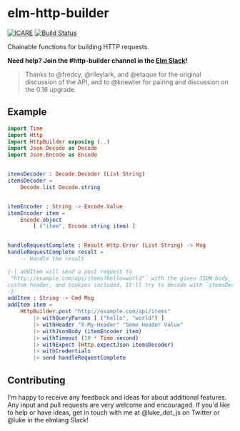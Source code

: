 # elm-http-builder

[![ICARE](https://icarebadge.com/ICARE-white.png)](https://icarebadge.com)
[![Build Status](https://travis-ci.org/lukewestby/elm-http-builder.svg?branch=master)](https://travis-ci.org/lukewestby/elm-http-builder)

Chainable functions for building HTTP requests.

**Need help? Join the #http-builder channel in the [Elm Slack](https://elmlang.herokuapp.com)!**


> Thanks to @fredcy, @rileylark, and @etaque for the original discussion of the
  API, and to @knewter for pairing and discussion on the 0.18 upgrade.

## Example

```elm
import Time
import Http
import HttpBuilder exposing (..)
import Json.Decode as Decode
import Json.Encode as Encode


itemsDecoder : Decode.Decoder (List String)
itemsDecoder =
    Decode.list Decode.string


itemEncoder : String -> Encode.Value
itemEncoder item =
    Encode.object
        [ ("item", Encode.string item) ]


handleRequestComplete : Result Http.Error (List String) -> Msg
handleRequestComplete result =
    -- Handle the result

{-| addItem will send a post request to
`"http://example.com/api/items?hello=world"` with the given JSON body, a
custom header, and cookies included. It'll try to decode with `itemsDecoder`.
-}
addItem : String -> Cmd Msg
addItem item =
    HttpBuilder.post "http://example.com/api/items"
        |> withQueryParams [ ("hello", "world") ]
        |> withHeader "X-My-Header" "Some Header Value"
        |> withJsonBody (itemEncoder item)
        |> withTimeout (10 * Time.second)
        |> withExpect (Http.expectJson itemsDecoder)
        |> withCredentials
        |> send handleRequestComplete
```

## Contributing

I'm happy to receive any feedback and ideas for about additional features. Any
input and pull requests are very welcome and encouraged. If you'd like to help
or have ideas, get in touch with me at @luke_dot_js on Twitter or @luke in the
elmlang Slack!

